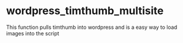 wordpress_timthumb_multisite
============================

This function pulls timthumb into wordpress and is a easy way to load images into the script